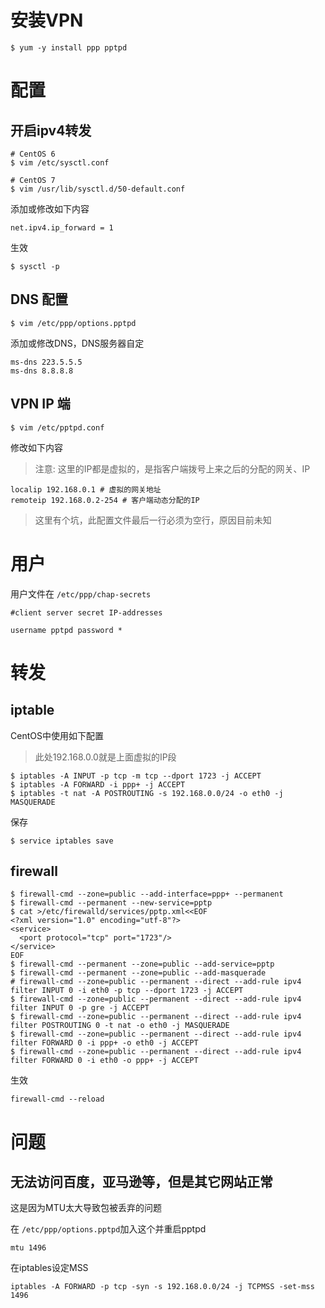 # 安装VPN

```
$ yum -y install ppp pptpd
```
# 配置

## 开启ipv4转发

```
# CentOS 6
$ vim /etc/sysctl.conf

# CentOS 7
$ vim /usr/lib/sysctl.d/50-default.conf
```

添加或修改如下内容

```
net.ipv4.ip_forward = 1
```

生效
```
$ sysctl -p
```

## DNS 配置

```
$ vim /etc/ppp/options.pptpd
```

添加或修改DNS，DNS服务器自定
```
ms-dns 223.5.5.5
ms-dns 8.8.8.8
```

## VPN IP 端
```
$ vim /etc/pptpd.conf
```

修改如下内容

> 注意: 这里的IP都是虚拟的，是指客户端拨号上来之后的分配的网关、IP

```
localip 192.168.0.1 # 虚拟的网关地址
remoteip 192.168.0.2-254 # 客户端动态分配的IP
```

> 这里有个坑，此配置文件最后一行必须为空行，原因目前未知

# 用户

用户文件在 `/etc/ppp/chap-secrets`

```
#client server secret IP-addresses

username pptpd password *
```


# 转发

## iptable

CentOS中使用如下配置

> 此处192.168.0.0就是上面虚拟的IP段

```
$ iptables -A INPUT -p tcp -m tcp --dport 1723 -j ACCEPT
$ iptables -A FORWARD -i ppp+ -j ACCEPT
$ iptables -t nat -A POSTROUTING -s 192.168.0.0/24 -o eth0 -j MASQUERADE
```

保存
```
$ service iptables save
```

## firewall

```
$ firewall-cmd --zone=public --add-interface=ppp+ --permanent
$ firewall-cmd --permanent --new-service=pptp
$ cat >/etc/firewalld/services/pptp.xml<<EOF
<?xml version="1.0" encoding="utf-8"?>
<service>
  <port protocol="tcp" port="1723"/>
</service>
EOF
$ firewall-cmd --permanent --zone=public --add-service=pptp
$ firewall-cmd --permanent --zone=public --add-masquerade
# firewall-cmd --zone=public --permanent --direct --add-rule ipv4 filter INPUT 0 -i eth0 -p tcp --dport 1723 -j ACCEPT 
$ firewall-cmd --zone=public --permanent --direct --add-rule ipv4 filter INPUT 0 -p gre -j ACCEPT 
$ firewall-cmd --zone=public --permanent --direct --add-rule ipv4 filter POSTROUTING 0 -t nat -o eth0 -j MASQUERADE 
$ firewall-cmd --zone=public --permanent --direct --add-rule ipv4 filter FORWARD 0 -i ppp+ -o eth0 -j ACCEPT 
$ firewall-cmd --zone=public --permanent --direct --add-rule ipv4 filter FORWARD 0 -i eth0 -o ppp+ -j ACCEPT
```

生效
```
firewall-cmd --reload
```


# 问题

## 无法访问百度，亚马逊等，但是其它网站正常

这是因为MTU太大导致包被丢弃的问题

在 `/etc/ppp/options.pptpd`加入这个并重启pptpd
```
mtu 1496
```

在iptables设定MSS

```
iptables -A FORWARD -p tcp -syn -s 192.168.0.0/24 -j TCPMSS -set-mss 1496
```



